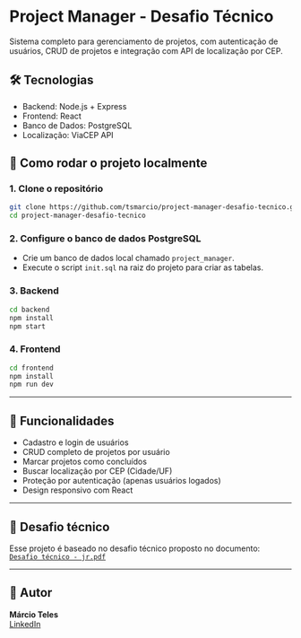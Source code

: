 
# Project Manager - Desafio Técnico
Sistema completo para gerenciamento de projetos, com autenticação de usuários, CRUD de projetos e integração com API de localização por CEP.

## 🛠 Tecnologias
- Backend: Node.js + Express
- Frontend: React
- Banco de Dados: PostgreSQL
- Localização: ViaCEP API

## 🔧 Como rodar o projeto localmente

### 1. Clone o repositório
```bash
git clone https://github.com/tsmarcio/project-manager-desafio-tecnico.git
cd project-manager-desafio-tecnico
```

### 2. Configure o banco de dados PostgreSQL
- Crie um banco de dados local chamado `project_manager`.
- Execute o script `init.sql` na raiz do projeto para criar as tabelas.

### 3. Backend
```bash
cd backend
npm install
npm start
```

### 4. Frontend
```bash
cd frontend
npm install
npm run dev
```

---

## 📌 Funcionalidades
- Cadastro e login de usuários
- CRUD completo de projetos por usuário
- Marcar projetos como concluídos
- Buscar localização por CEP (Cidade/UF)
- Proteção por autenticação (apenas usuários logados)
- Design responsivo com React

---

## 🔗 Desafio técnico
Esse projeto é baseado no desafio técnico proposto no documento:  
[`Desafio técnico - jr.pdf`](./Desafio%20t%C3%A9cnico%20-%20jr.pdf)

---

## 👤 Autor
**Márcio Teles**  
[LinkedIn](https://www.linkedin.com/in/seu-perfil)
